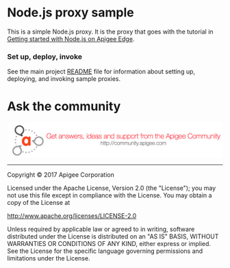 # Node.js proxy sample

This is a simple Node.js proxy. It is the proxy that goes with the tutorial in [Getting started with Node.js on Apigee Edge](http://docs.apigee.com/api-services/content/getting-started-nodejs-apigee-edge). 

### Set up, deploy, invoke

See the main project [README](../../README.md) file for information about setting up, deploying, and invoking sample proxies. 


# Ask the community

[![alt text](../../images/apigee-community.png "Apigee Community is a great place to ask questions and find answers about developing API proxies. ")](https://community.apigee.com?via=github)

---

Copyright © 2017 Apigee Corporation

Licensed under the Apache License, Version 2.0 (the "License"); you may not use
this file except in compliance with the License. You may obtain a copy
of the License at

http://www.apache.org/licenses/LICENSE-2.0

Unless required by applicable law or agreed to in writing, software
distributed under the License is distributed on an "AS IS" BASIS,
WITHOUT WARRANTIES OR CONDITIONS OF ANY KIND, either express or implied.
See the License for the specific language governing permissions and
limitations under the License.